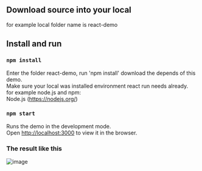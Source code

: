 ## Download source into your local

for example local folder name is react-demo

## Install and run

### `npm install`

Enter the folder react-demo, run 'npm install' download the depends of this demo. \
Make sure your local was installed environment react run needs already.\
  for example node.js and npm: \
  Node.js (https://nodejs.org/)

### `npm start`

Runs the demo in the development mode.\
Open [http://localhost:3000](http://localhost:3000) to view it in the browser.

### The result like this

![image](https://user-images.githubusercontent.com/67679233/126121756-4b97b3b7-fd8a-4559-a181-e1e251f5ea48.png)
